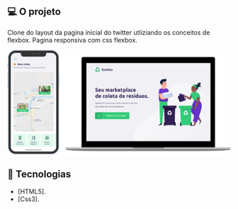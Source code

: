 ## :computer:  O projeto
Clone do layout da pagina inicial do twitter utliziando os conceitos de flexbox.
Pagina responsiva com css flexbox.

![Ecoleta](https://github.com/Matheusgfgl/ecoleta-app/blob/master/ecoleta.png)

## :rocket: Tecnologias
- [HTML5].
- [Css3].

